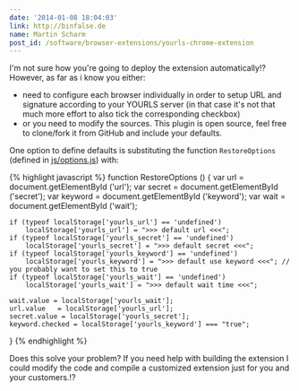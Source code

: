 ```yaml
---
date: '2014-01-08 18:04:03'
link: http://binfalse.de
name: Martin Scharm
post_id: /software/browser-extensions/yourls-chrome-extension
---
```


I'm not sure how you're going to deploy the extension automatically!? However, as far as i know you either:

<ul>
<li>need to configure each browser individually in order to setup URL and signature according to your YOURLS server (in that case it's not that much more effort to also tick the corresponding checkbox)</li>
<li>or you need to modify the sources. This plugin is open source, feel free to clone/fork it from GitHub and include your defaults.</li>
</ul>

One option to define defaults is substituting the function  `RestoreOptions`  (defined in <a href="https://github.com/binfalse/YOURLS-ChromeExtension/blob/master/js/options.js#L27"> js/options.js</a>) with:



{% highlight javascript %}
function RestoreOptions ()
{
	var url   = document.getElementById ('url');
	var secret = document.getElementById ('secret');
	var keyword = document.getElementById ('keyword');
	var wait = document.getElementById ('wait');
	
	if (typeof localStorage['yourls_url'] == 'undefined')
		localStorage['yourls_url'] = ">>> default url <<<";
	if (typeof localStorage['yourls_secret'] == 'undefined')
		localStorage['yourls_secret'] = ">>> default secret <<<";
	if (typeof localStorage['yourls_keyword'] == 'undefined')
		localStorage['yourls_keyword'] = ">>> default use keyword <<<"; // you probably want to set this to true
	if (typeof localStorage['yourls_wait'] == 'undefined')
		localStorage['yourls_wait'] = ">>> default wait time <<<";
	
	wait.value = localStorage['yourls_wait'];
	url.value   = localStorage['yourls_url'];
	secret.value = localStorage['yourls_secret'];
	keyword.checked = localStorage['yourls_keyword'] === "true";
}
{% endhighlight %}



Does this solve your problem? If you need help with building the extension I could modify the code and compile a customized extension just for you and your customers.!?
